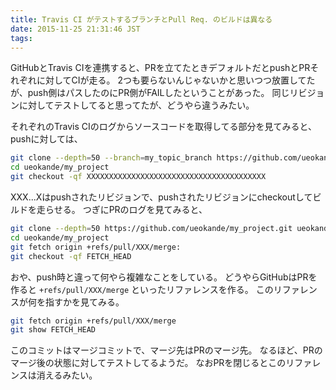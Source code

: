 ```yaml
---
title: Travis CI がテストするブランチとPull Req. のビルドは異なる
date: 2015-11-25 21:31:46 JST
tags: 
---
```


GitHubとTravis CIを連携すると、PRを立てたときデフォルトだとpushとPRそれぞれに対してCIが走る。
2つも要らないんじゃないかと思いつつ放置してたが、push側はパスしたのにPR側がFAILしたということがあった。
同じリビジョンに対してテストしてると思ってたが、どうやら違うみたい。

それぞれのTravis CIのログからソースコードを取得してる部分を見てみると、pushに対しては、

```sh
git clone --depth=50 --branch=my_topic_branch https://github.com/ueokande/my_project.git ueokande/my_project
cd ueokande/my_project
git checkout -qf XXXXXXXXXXXXXXXXXXXXXXXXXXXXXXXXXXXXXXXX
```

XXX\.\.\.Xはpushされたリビジョンで、pushされたリビジョンにcheckoutしてビルドを走らせる。
つぎにPRのログを見てみると、

```sh
git clone --depth=50 https://github.com/ueokande/my_project.git ueokande/my_project
cd ueokande/my_project
git fetch origin +refs/pull/XXX/merge:
git checkout -qf FETCH_HEAD
```

おや、push時と違って何やら複雑なことをしている。
どうやらGitHubはPRを作ると `+refs/pull/XXX/merge` といったリファレンスを作る。
このリファレンスが何を指すかを見てみる。

```sh
git fetch origin +refs/pull/XXX/merge
git show FETCH_HEAD
```

このコミットはマージコミットで、マージ先はPRのマージ先。
なるほど、PRのマージ後の状態に対してテストしてるようだ。
なおPRを閉じるとこのリファレンスは消えるみたい。

